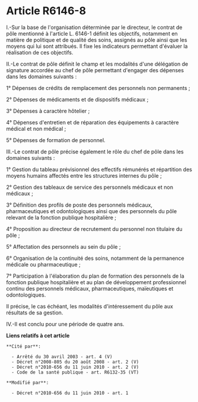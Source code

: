 # Article R6146-8

I.-Sur la base de l'organisation déterminée par le directeur, le contrat de pôle mentionné à l'article L. 6146-1 définit les
objectifs, notamment en matière de politique et de qualité des soins, assignés au pôle ainsi que les moyens qui lui sont
attribués. Il fixe les indicateurs permettant d'évaluer la réalisation de ces objectifs. 

II.-Le contrat de pôle définit le champ et les modalités d'une délégation de signature accordée au chef de pôle permettant
d'engager des dépenses dans les domaines suivants : 

1° Dépenses de crédits de remplacement des personnels non permanents ; 

2° Dépenses de médicaments et de dispositifs médicaux ; 

3° Dépenses à caractère hôtelier ; 

4° Dépenses d'entretien et de réparation des équipements à caractère médical et non médical ; 

5° Dépenses de formation de personnel. 

III.-Le contrat de pôle précise également le rôle du chef de pôle dans les domaines suivants : 

1° Gestion du tableau prévisionnel des effectifs rémunérés et répartition des moyens humains affectés entre les structures
internes du pôle ; 

2° Gestion des tableaux de service des personnels médicaux et non médicaux ; 

3° Définition des profils de poste des personnels médicaux, pharmaceutiques et odontologiques ainsi que des personnels du
pôle relevant de la fonction publique hospitalière ; 

4° Proposition au directeur de recrutement du personnel non titulaire du pôle ; 

5° Affectation des personnels au sein du pôle ; 

6° Organisation de la continuité des soins, notamment de la permanence médicale ou pharmaceutique ; 

7° Participation à l'élaboration du plan de formation des personnels de la fonction publique hospitalière et au plan de
développement professionnel continu des personnels médicaux, pharmaceutiques, maïeutiques et odontologiques. 

Il précise, le cas échéant, les modalités d'intéressement du pôle aux résultats de sa gestion. 

IV.-Il est conclu pour une période de quatre ans.

**Liens relatifs à cet article**

	**Cité par**:

	  - Arrêté du 30 avril 2003 - art. 4 (V)
	  - Décret n°2008-805 du 20 août 2008 - art. 2 (V)
	  - Décret n°2010-656 du 11 juin 2010 - art. 2 (V)
	  - Code de la santé publique - art. R6132-35 (VT)

	**Modifié par**:

	  - Décret n°2010-656 du 11 juin 2010 - art. 1
